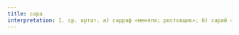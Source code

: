 ```yaml
---
title: сара
interpretation: 1. ср. кртат. а) сарраф «меняла; ростовщик»; б) сарай «дворец, хоромы, замок»; 2. ср. сары*; 3. тюрк. а)«отборный, лучший, наилучший»; «избранный»; б)«эпилепсия, падучая»
---
```

